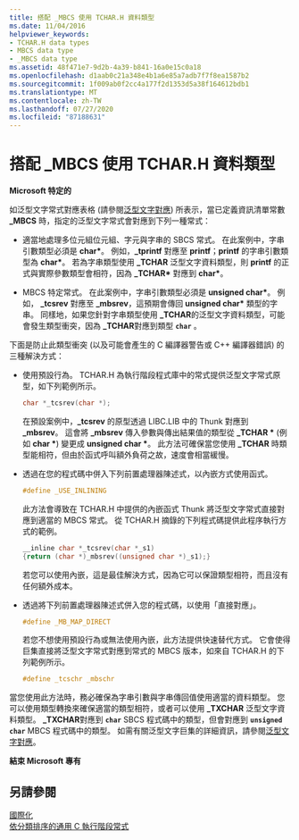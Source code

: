 ```yaml
---
title: 搭配 _MBCS 使用 TCHAR.H 資料類型
ms.date: 11/04/2016
helpviewer_keywords:
- TCHAR.H data types
- MBCS data type
- _MBCS data type
ms.assetid: 48f471e7-9d2b-4a39-b841-16a0e15c0a18
ms.openlocfilehash: d1aab0c21a348e4b1a6e85a7adb7f7f8ea1587b2
ms.sourcegitcommit: 1f009ab0f2cc4a177f2d1353d5a38f164612bdb1
ms.translationtype: MT
ms.contentlocale: zh-TW
ms.lasthandoff: 07/27/2020
ms.locfileid: "87188631"
---
```

# <a name="using-tcharh-data-types-with-_mbcs"></a>搭配 _MBCS 使用 TCHAR.H 資料類型

**Microsoft 特定的**

如泛型文字常式對應表格 (請參閱[泛型文字對應](../c-runtime-library/generic-text-mappings.md)) 所表示，當已定義資訊清單常數 **_MBCS** 時，指定的泛型文字常式會對應到下列一種常式：

- 適當地處理多位元組位元組、字元與字串的 SBCS 常式。 在此案例中，字串引數類型必須是 **char&#42;**。 例如，**_tprintf** 對應至 **printf**；**printf** 的字串引數類型為 **char&#42;**。 若為字串類型使用 **_TCHAR** 泛型文字資料類型，則 **printf** 的正式與實際參數類型會相符，因為 **_TCHAR&#42;** 對應到 **char&#42;**。

- MBCS 特定常式。 在此案例中，字串引數類型必須是 __unsigned char&#42;__。 例如， **_tcsrev** 對應至 **_mbsrev**，這預期會傳回 __unsigned char&#42;__ 類型的字串。 同樣地，如果您針對字串類型使用 **_TCHAR**的泛型文字資料類型，可能會發生類型衝突，因為 **_TCHAR**對應到類型 **`char`** 。

下面是防止此類型衝突 (以及可能會產生的 C 編譯器警告或 C++ 編譯器錯誤) 的三種解決方式：

- 使用預設行為。 TCHAR.H 為執行階段程式庫中的常式提供泛型文字常式原型，如下列範例所示。

   ```C
   char *_tcsrev(char *);
   ```

   在預設案例中，**_tcsrev** 的原型透過 LIBC.LIB 中的 Thunk 對應到 **_mbsrev**。 這會將 **_mbsrev** 傳入參數與傳出結果值的類型從 **_TCHAR &#42;** (例如 **char &#42;**) 變更成 **unsigned char &#42;**。 此方法可確保當您使用 **_TCHAR** 時類型能相符，但由於函式呼叫額外負荷之故，速度會相當緩慢。

- 透過在您的程式碼中併入下列前置處理器陳述式，以內嵌方式使用函式。

   ```C
   #define _USE_INLINING
   ```

   此方法會導致在 TCHAR.H 中提供的內嵌函式 Thunk 將泛型文字常式直接對應到適當的 MBCS 常式。 從 TCHAR.H 摘錄的下列程式碼提供此程序執行方式的範例。

   ```C
   __inline char *_tcsrev(char *_s1)
   {return (char *)_mbsrev((unsigned char *)_s1);}
   ```

   若您可以使用內嵌，這是最佳解決方式，因為它可以保證類型相符，而且沒有任何額外成本。

- 透過將下列前置處理器陳述式併入您的程式碼，以使用「直接對應」。

   ```C
   #define _MB_MAP_DIRECT
   ```

   若您不想使用預設行為或無法使用內嵌，此方法提供快速替代方式。 它會使得巨集直接將泛型文字常式對應到常式的 MBCS 版本，如來自 TCHAR.H 的下列範例所示。

   ```C
   #define _tcschr _mbschr
   ```

當您使用此方法時，務必確保為字串引數與字串傳回值使用適當的資料類型。 您可以使用類型轉換來確保適當的類型相符，或者可以使用 **_TXCHAR** 泛型文字資料類型。 **_TXCHAR**對應到 **`char`** SBCS 程式碼中的類型，但會對應到 **`unsigned char`** MBCS 程式碼中的類型。 如需有關泛型文字巨集的詳細資訊，請參閱[泛型文字對應](../c-runtime-library/generic-text-mappings.md)。

**結束 Microsoft 專有**

## <a name="see-also"></a>另請參閱

[國際化](../c-runtime-library/internationalization.md)<br/>
[依分類排序的通用 C 執行階段常式](../c-runtime-library/run-time-routines-by-category.md)<br/>
